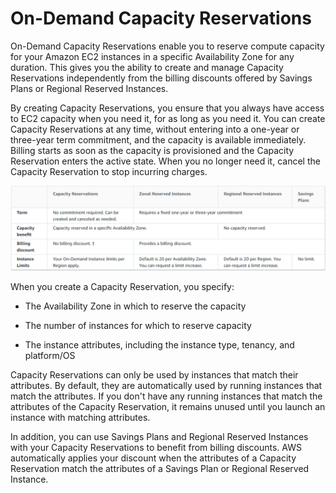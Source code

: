# On-Demand Capacity Reservations

On-Demand Capacity Reservations enable you to reserve compute capacity for your Amazon EC2 instances in a specific Availability Zone for any duration. This gives you the ability to create and manage Capacity Reservations independently from the billing discounts offered by Savings Plans or Regional Reserved Instances.

By creating Capacity Reservations, you ensure that you always have access to EC2 capacity when you need it, for as long as you need it. You can create Capacity Reservations at any time, without entering into a one-year or three-year term commitment, and the capacity is available immediately. Billing starts as soon as the capacity is provisioned and the Capacity Reservation enters the active state. When you no longer need it, cancel the Capacity Reservation to stop incurring charges.

![Fig. 1 Capacity Reservations](../../../../../img/elastic-compute-cloud/instance-types/on-demand/capacity-reservations/fig01.png)

When you create a Capacity Reservation, you specify:

* The Availability Zone in which to reserve the capacity

* The number of instances for which to reserve capacity

* The instance attributes, including the instance type, tenancy, and platform/OS

Capacity Reservations can only be used by instances that match their attributes. By default, they are automatically used by running instances that match the attributes. If you don't have any running instances that match the attributes of the Capacity Reservation, it remains unused until you launch an instance with matching attributes.

In addition, you can use Savings Plans and Regional Reserved Instances with your Capacity Reservations to benefit from billing discounts. AWS automatically applies your discount when the attributes of a Capacity Reservation match the attributes of a Savings Plan or Regional Reserved Instance.
